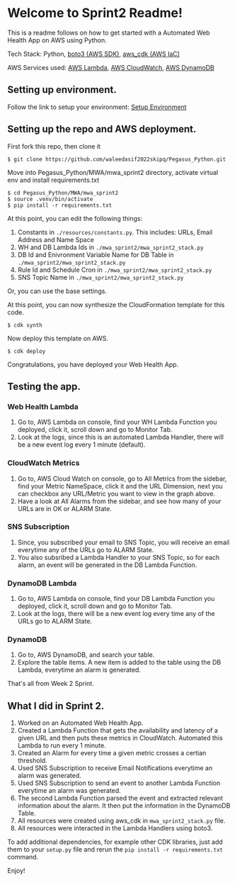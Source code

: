 # Welcome to Sprint2 Readme!

This is a readme follows on how to get started with a Automated Web Health App on AWS using Python.

Tech Stack: Python, [boto3 (AWS SDK)](https://aws.amazon.com/sdk-for-python/), [aws_cdk (AWS IaC)](https://docs.aws.amazon.com/cdk/api/v2/python/index.html)

AWS Services used: [AWS Lambda](https://aws.amazon.com/lambda/), [AWS CloudWatch](https://aws.amazon.com/cloudwatch/), [AWS DynamoDB](https://aws.amazon.com/dynamodb/)

## Setting up environment.

Follow the link to setup your environment: [Setup Environment](https://github.com/waleedasif2022skipq/Pegasus_Python/tree/main/MWA/mwa_sprint1#readme)

## Setting up the repo and AWS deployment.

First fork this repo, then clone it
```
$ git clone https://github.com/waleedasif2022skipq/Pegasus_Python.git
```

Move into Pegasus_Python/MWA/mwa_sprint2 directory, activate virtual env and install requirements.txt
```
$ cd Pegasus_Python/MWA/mwa_sprint2
$ source .venv/bin/activate
$ pip install -r requirements.txt
```

At this point, you can edit the following things:
1. Constants in `./resources/constants.py`. This includes: URLs, Email Address and Name Space
2. WH and DB Lambda Ids in `./mwa_sprint2/mwa_sprint2_stack.py`
3. DB Id and Enivronment Variable Name for DB Table in `./mwa_sprint2/mwa_sprint2_stack.py`
4. Rule Id and Schedule Cron in `./mwa_sprint2/mwa_sprint2_stack.py`
5. SNS Topic Name in `./mwa_sprint2/mwa_sprint2_stack.py`

Or, you can use the base settings.

At this point, you can now synthesize the CloudFormation template for this code.
```
$ cdk synth
```

Now deploy this template on AWS.
```
$ cdk deploy
```

Congratulations, you have deployed your Web Health App.

## Testing the app.
### Web Health Lambda
1. Go to, AWS Lambda on console, find your WH Lambda Function you deployed, click it, scroll down and go to Monitor Tab.
2. Look at the logs, since this is an automated Lambda Handler, there will be a new event log every 1 minute (default).

### CloudWatch Metrics
1. Go to, AWS Cloud Watch on console, go to All Metrics from the sidebar, find your Metric NameSpace, click it and the URL Dimension, next you can checkbox any URL/Metric you want to view in the graph above.
2. Have a look at All Alarms from the sidebar, and see how many of your URLs are in OK or ALARM State.

### SNS Subscription
1. Since, you subscribed your email to SNS Topic, you will receive an email everytime any of the URLs go to ALARM State.
2. You also subsribed a Lambda Handler to your SNS Topic, so for each alarm, an event will be generated in the DB Lambda Function.

### DynamoDB Lambda
1. Go to, AWS Lambda on console, find your DB Lambda Function you deployed, click it, scroll down and go to Monitor Tab.
2. Look at the logs, there will be a new event log every time any of the URLs go to ALARM State.

### DynamoDB
1. Go to, AWS DynamoDB, and search your table.
2. Explore the table items. A new item is added to the table using the DB Lambda, everytime an alarm is generated.

That's all from Week 2 Sprint.

## What I did in Sprint 2.
1. Worked on an Automated Web Health App.
2. Created a Lambda Function that gets the availability and latency of a given URL and then puts these metrics in CloudWatch. Automated this Lambda to run every 1 minute.
3. Created an Alarm for every time a given metric crosses a certian threshold.
4. Used SNS Subscription to receive Email Notifications everytime an alarm was generated.
5. Used SNS Subscription to send an event to another Lambda Function everytime an alarm was generated.
6. The second Lambda Function parsed the event and extracted relevant information about the alarm. It then put the information in the DynamoDB Table.
7. All resources were created using aws_cdk in `mwa_sprint2_stack.py` file.
8. All resources were interacted in the Lambda Handlers using boto3.

To add additional dependencies, for example other CDK libraries, just add
them to your `setup.py` file and rerun the `pip install -r requirements.txt`
command.

Enjoy!
